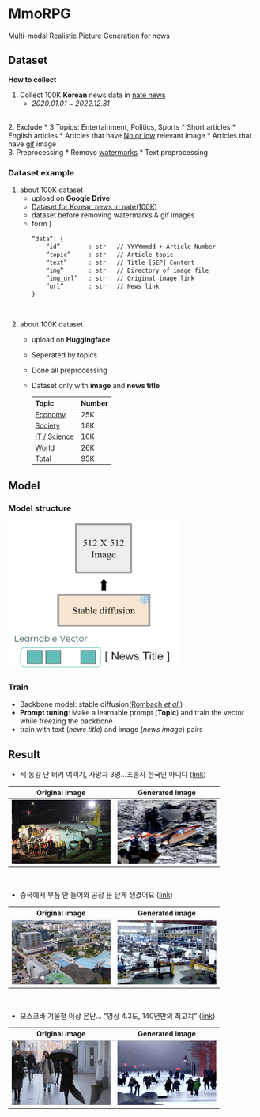 # MmoRPG
Multi-modal Realistic Picture Generation for news

## Dataset

__How to collect__
1. Collect 100K __Korean__ news data in [nate news](https://news.nate.com/)
    * _2020.01.01_ ~ _2022.12.31_
<br>
2. Exclude
    * 3 Topics: Entertainment, Politics, Sports
    * Short articles
    * English articles
    * Articles that have <u>No or low</u> relevant image
    * Articles that have <u>gif</u> image
<br>
3. Preprocessing
    * Remove <u>watermarks</u>
    * Text preprocessing
<br>

### Dataset example
1. about 100K dataset
    * upload on __Google Drive__
    * [Dataset for Korean news in nate(100K)](https://drive.google.com/file/d/16MYgiQS_jaAQ1gX7zMowOmuE-eMSVtb0/view?usp=sharing)
    * dataset before removing watermarks & gif images
    * form )
        ```
        “data”: {
            “id”        : str   // YYYYmmdd + Article Number
            “topic”     : str   // Article topic
            “text”      : str   // Title [SEP] Content
            “img”       : str   // Directory of image file
            “img_url”   : str   // Original image link
            “url”       : str   // News link
        }
        ```
<br>

2. about 100K dataset
    * upload on __Huggingface__
    * Seperated by topics
    * Done all preprocessing
    * Dataset only with __image__ and __news title__

        |   Topic    |Number|
        |------------|------|
        |  [Economy](https://huggingface.co/datasets/angdong/nate-news-economy)   | 25K  |
        |  [Society](https://huggingface.co/datasets/angdong/nate-news-society)   | 18K  |
        |[IT / Science](https://huggingface.co/datasets/angdong/nate-news-science)| 16K  |
        |   [World](https://huggingface.co/datasets/angdong/nate-news-world)    | 26K  |
        |   Total    | 95K  |

    

## Model

### Model structure
<img src="images/model.png" width="350" height="300"/>

### Train
* Backbone model: stable diffusion([Rombach _et al_.](https://arxiv.org/pdf/2112.10752.pdf))
* __Prompt tuning__: Make a learnable prompt (__Topic__)  and train the vector while freezing the backbone
* train with text (_news title_) and image (_news image_) pairs

## Result

* 세 동강 난 터키 여객기, 사망자 3명…조종사 한국인 아니다 ([link](https://news.nate.com/view/20200206n20499))

|Original image|Generated image|
|-|-|
|<img src="images/ex1_original.png" width="200" height="130"/>|<img src="images/ex1_gen.png" width="200" height="130"/>|

<br>

* 중국에서 부품 안 들어와 공장 문 닫게 생겼어요 ([link](https://news.nate.com/view/20200211n10958))

|Original image|Generated image|
|-|-|
|<img src="images/ex2_original.png" width="200" height="130"/>|<img src="images/ex2_gen.png" width="200" height="130"/>|

<br>

* 모스크바 겨울철 이상 온난… “영상 4.3도, 140년만의 최고치” ([link](https://news.nate.com/view/20200118n00299))

|Original image|Generated image|
|-|-|
|<img src="images/ex3_original.png" width="200" height="130"/>|<img src="images/ex3_gen.png" width="200" height="130"/>|